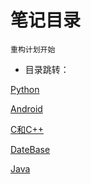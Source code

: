 # 笔记目录
    重构计划开始
* 目录跳转：

[Python](https://github.com/shencang/note/tree/master/Python)

[Android](https://github.com/shencang/note/tree/master/Android)

[C和C++](https://github.com/shencang/note/tree/master/CorC%2B%2B)

[DateBase](https://github.com/shencang/note/tree/master/DateBase)

[Java](https://github.com/shencang/note/tree/master/Java)

